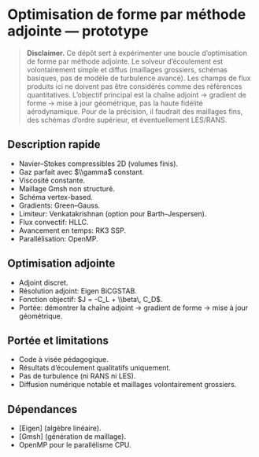 # Optimisation de forme par méthode adjointe — prototype

> **Disclaimer.** Ce dépôt sert à expérimenter une boucle d’optimisation de forme par méthode adjointe. Le solveur d’écoulement est volontairement simple et diffus (maillages grossiers, schémas basiques, pas de modèle de turbulence avancé). Les champs de flux produits ici ne doivent pas être considérés comme des références quantitatives. L’objectif principal est la chaîne adjoint → gradient de forme → mise à jour géométrique, pas la haute fidélité aérodynamique. Pour de la précision, il faudrait des maillages fins, des schémas d’ordre supérieur, et éventuellement LES/RANS.

## Description rapide
- Navier–Stokes compressibles 2D (volumes finis).
- Gaz parfait avec $\\gamma$ constant.
- Viscosité constante.
- Maillage Gmsh non structuré.
- Schéma vertex-based.
- Gradients: Green–Gauss.
- Limiteur: Venkatakrishnan (option pour Barth–Jespersen).
- Flux convectif: HLLC.
- Avancement en temps: RK3 SSP.
- Parallélisation: OpenMP.

## Optimisation adjointe
- Adjoint discret.
- Résolution adjoint: Eigen BiCGSTAB.
- Fonction objectif: $J = -C_L + \\beta\, C_D$.
- Portée: démontrer la chaîne adjoint → gradient de forme → mise à jour géométrique.

## Portée et limitations
- Code à visée pédagogique.
- Résultats d’écoulement qualitatifs uniquement.
- Pas de turbulence (ni RANS ni LES).
- Diffusion numérique notable et maillages volontairement grossiers.

## Dépendances
- [Eigen] (algèbre linéaire).
- [Gmsh] (génération de maillage).
- OpenMP pour le parallélisme CPU.
